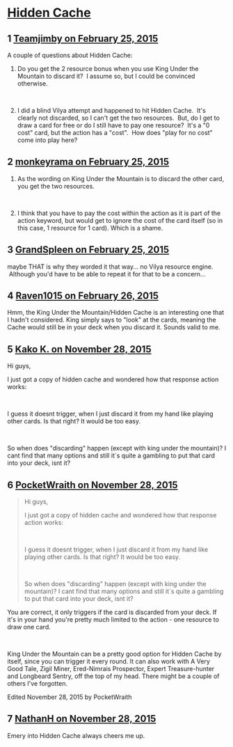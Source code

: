 # [Hidden Cache](https://community.fantasyflightgames.com/topic/136025-hidden-cache/)

## 1 [Teamjimby on February 25, 2015](https://community.fantasyflightgames.com/topic/136025-hidden-cache/?do=findComment&comment=1465008)

A couple of questions about Hidden Cache:

1) Do you get the 2 resource bonus when you use King Under the Mountain to discard it?  I assume so, but I could be convinced otherwise.

 

2) I did a blind Vilya attempt and happened to hit Hidden Cache.  It's clearly not discarded, so I can't get the two resources.  But, do I get to draw a card for free or do I still have to pay one resource?  It's a "0 cost" card, but the action has a "cost".  How does "play for no cost" come into play here?

## 2 [monkeyrama on February 25, 2015](https://community.fantasyflightgames.com/topic/136025-hidden-cache/?do=findComment&comment=1465207)

1) As the wording on King Under the Mountain is to discard the other card, you get the two resources.

 

2) I think that you have to pay the cost within the action as it is part of the action keyword, but would get to ignore the cost of the card itself (so in this case, 1 resource for 1 card). Which is a shame.

## 3 [GrandSpleen on February 25, 2015](https://community.fantasyflightgames.com/topic/136025-hidden-cache/?do=findComment&comment=1465387)

maybe THAT is why they worded it that way... no Vilya resource engine.  Although you'd have to be able to repeat it for that to be a concern...

## 4 [Raven1015 on February 26, 2015](https://community.fantasyflightgames.com/topic/136025-hidden-cache/?do=findComment&comment=1466685)

Hmm, the King Under the Mountain/Hidden Cache is an interesting one that I hadn't considered. King simply says to "look" at the cards, meaning the Cache would still be in your deck when you discard it. Sounds valid to me.

## 5 [Kako K. on November 28, 2015](https://community.fantasyflightgames.com/topic/136025-hidden-cache/?do=findComment&comment=1910473)

Hi guys,

I just got a copy of hidden cache and wondered how that response action works:

 

I guess it doesnt trigger, when I just discard it from my hand like playing other cards. Is that right? It would be too easy.

 

So when does "discarding" happen (except with king under the mountain)? I cant find that many options and still it´s quite a gambling to put that card into your deck, isnt it?

## 6 [PocketWraith on November 28, 2015](https://community.fantasyflightgames.com/topic/136025-hidden-cache/?do=findComment&comment=1910530)

> Hi guys,
> 
> I just got a copy of hidden cache and wondered how that response action works:
> 
>  
> 
> I guess it doesnt trigger, when I just discard it from my hand like playing other cards. Is that right? It would be too easy.
> 
>  
> 
> So when does "discarding" happen (except with king under the mountain)? I cant find that many options and still it´s quite a gambling to put that card into your deck, isnt it?

You are correct, it only triggers if the card is discarded from your deck. If it's in your hand you're pretty much limited to the action - one resource to draw one card.

 

King Under the Mountain can be a pretty good option for Hidden Cache by itself, since you can trigger it every round. It can also work with A Very Good Tale, Zigil Miner, Ered-Nimrais Prospector, Expert Treasure-hunter and Longbeard Sentry, off the top of my head. There might be a couple of others I've forgotten.

Edited November 28, 2015 by PocketWraith

## 7 [NathanH on November 28, 2015](https://community.fantasyflightgames.com/topic/136025-hidden-cache/?do=findComment&comment=1910533)

Emery into Hidden Cache always cheers me up.

